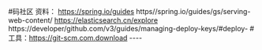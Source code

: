 #码社区
资料：
https://spring.io/guides
https//spring.io/guides/gs/serving-web-content/
https://elasticsearch.cn/explore
https://developer/github.com/v3/guides/managing-deploy-keys/#deploy-
#工具：https://git-scm.com.download  ----